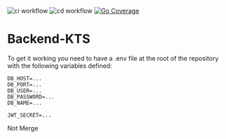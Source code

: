 ![ci workflow](https://github.com/ELITE-Kinoticketsystem/Backend-KTS/actions/workflows/ci.yml/badge.svg)
![cd workflow](https://github.com/ELITE-Kinoticketsystem/Backend-KTS/actions/workflows/cd.yml/badge.svg)
[![Go Coverage](https://github.com/ELITE-Kinoticketsystem/Backend-KTS/wiki/coverage.svg)](https://github.com/ELITE-Kinoticketsystem/Backend-KTS/wiki/Coverage-Report)


# Backend-KTS


To get it working you need to have a .env file at the root of the repository with the following variables defined:
```
DB_HOST=...
DB_PORT=...
DB_USER=...
DB_PASSWORD=...
DB_NAME=...

JWT_SECRET=...
```
Not Merge
